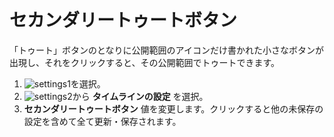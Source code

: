 # セカンダリートゥートボタン
「トゥート」ボタンのとなりに公開範囲のアイコンだけ書かれた小さなボタンが出現し、それをクリックすると、その公開範囲でトゥートできます。

1. ![settings1](https://dl.thedesk.top/media/settings1.PNG)を選択。
1. ![settings2](https://dl.thedesk.top/media/settings2.PNG)から __タイムラインの設定__ を選択。
1.  __セカンダリートゥートボタン__ 値を変更します。クリックすると他の未保存の設定を含めて全て更新・保存されます。
